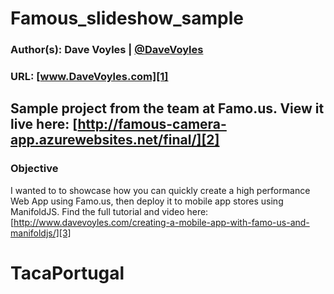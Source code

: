 # Famous_slideshow_sample
### Author(s): Dave Voyles | [@DaveVoyles](http://www.twitter.com/DaveVoyles)
### URL: [www.DaveVoyles.com][1]

Sample project from the team at Famo.us. View it live here: [http://famous-camera-app.azurewebsites.net/final/][2]
----------
### Objective

I wanted to to showcase how you can quickly create a high performance Web App using Famo.us, then deploy it to mobile app stores using ManifoldJS. Find the full tutorial and video here: [http://www.davevoyles.com/creating-a-mobile-app-with-famo-us-and-manifoldjs/][3]

  
   [1]: http://www.davevoyles.com "My website"
   [2]: http://famous-camera-app.azurewebsites.net/final/ "Famo.us Camera Demo"
   [3]: http://www.davevoyles.com/creating-a-mobile-app-with-famo-us-and-manifoldjs/ "Creating a mobile app with famo.us and ManifoldJS"
# TacaPortugal 
